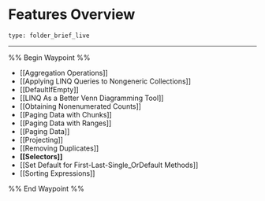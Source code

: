 # Features Overview
 
```ccard
type: folder_brief_live
```
 
---

%% Begin Waypoint %%
- [[Aggregation Operations]]
- [[Applying LINQ Queries to Nongeneric Collections]]
- [[DefaultIfEmpty]]
- [[LINQ As a Better Venn Diagramming Tool]]
- [[Obtaining Nonenumerated Counts]]
- [[Paging Data with Chunks]]
- [[Paging Data with Ranges]]
- [[Paging Data]]
- [[Projecting]]
- [[Removing Duplicates]]
- **[[Selectors]]**
- [[Set Default for First-Last-Single_OrDefault Methods]]
- [[Sorting Expressions]]

%% End Waypoint %%